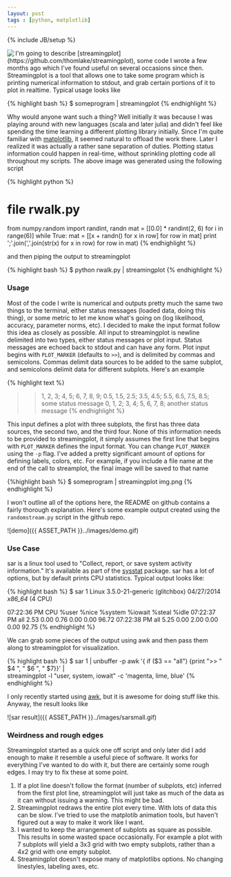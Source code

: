 ```yaml
---
layout: post
tags : [python, matplotlib]
---
```

{% include JB/setup %}

<img align="left" src="{{ ASSET_PATH }}../images/rand.gif" />
I'm going to describe [streamingplot](https://github.com/thomlake/streamingplot), 
some code I wrote a few months ago which I've found useful on several occasions since then. 
Streamingplot is a tool that allows one to take some program which is printing
numerical information to stdout, and grab certain portions of it to plot in realtime.
Typical usage looks like

{% highlight bash %}
$ someprogram | streamingplot
{% endhighlight %}

Why would anyone want such a thing? Well initially it was because I was playing
around with new languages (scala and later julia) and didn't feel like spending
the time learning a different plotting library initially. Since I'm quite familiar
with <a href="http://matplotlib.org/">matplotlib</a>, it seemed natural to offload the work there.
Later I realized it was actually a rather sane separation of duties. 
Plotting status information could happen in real-time, 
without sprinkling plotting code all throughout my scripts.
The above image was generated using the following script

{% highlight python %}
# file rwalk.py
from numpy.random import randint, randn
mat = [[0.0] * randint(2, 6) for i in range(6)]
while True:
    mat = [[x + randn() for x in row] for row in mat]
    print ';'.join(','.join(str(x) for x in row) for row in mat)
{% endhighlight %}

and then piping the output to streamingplot

{% highlight bash %}
$ python rwalk.py | streamingplot
{% endhighlight %}

### Usage
Most of the code I write is numerical and outputs pretty much the 
same two things to the terminal, either status messages (loaded data, doing this thing),
 or some metric to let me know what's going on (log likelihood, accuracy, parameter norms, etc).
 I decided to make the input format follow this idea as closely as possible. 
All input to streamingplot is newline delimited into two types, 
either status messages or plot input. Status messages are echoed back to stdout and can have any form.
 Plot input begins with `PLOT_MARKER` (defaults to `>>`), 
and is delimited by commas and semicolons. Commas delimit data sources to 
be added to the same subplot, and semicolons delimit data for different subplots. 
Here's an example

{% highlight text %}
>> 1, 2, 3; 4, 5; 6, 7, 8, 9;
>> 0.5, 1.5, 2.5; 3.5, 4.5; 5.5, 6.5, 7.5, 8.5;
some status message
>> 0, 1, 2; 3, 4; 5, 6, 7, 8; 
another status message
{% endhighlight %}

This input defines a plot with three subplots, the first has three data sources, 
the second two, and the third four. None of this information needs to be provided to streamingplot, 
it simply assumes the first line that begins with `PLOT_MARKER` defines the input format. 
You can change `PLOT_MARKER` using the `-p` flag. I've added a pretty significant amount 
of options for defining labels, colors, etc. For example, if you include a file name at 
the end of the call to streamplot, the final image will be saved to that name

{%highlight bash %}
$ someprogram | streamingplot img.png
{% endhighlight %}

I won't outline all of the options here, the README on github contains a 
fairly thorough explanation. Here's some example output created using the 
`randomstream.py` script in the github repo.

![demo]({{ ASSET_PATH }}../images/demo.gif)

### Use Case
sar is a linux tool used to "Collect, report, or save system activity information." 
It's available as part of the 
[sysstat](http://sebastien.godard.pagesperso-orange.fr) package. 
sar has a lot of options, but by default prints CPU statistics. 
Typical output looks like:

{% highlight bash %}
$ sar 1
Linux 3.5.0-21-generic (glitchbox)  04/27/2014  _x86_64_ (4 CPU)

07:22:36 PM  CPU  %user  %nice  %system  %iowait  %steal  %idle
07:22:37 PM  all   2.53   0.00   0.76     0.00     0.00    96.72
07:22:38 PM  all   5.25   0.00   2.00     0.00     0.00    92.75
{% endhighlight %}

We can grab some pieces of the output using awk and then pass 
them along to streamingplot for visualization.

{% highlight bash %}
$ sar 1 | unbuffer -p awk '{ if ($3 == "all") {print ">> " $4 ", " $6 ", " $7}}' | \
  streamingplot -l "user, system, iowait" -c 'magenta, lime, blue'
{% endhighlight %}

I only recently started using [awk](http://en.wikipedia.org/wiki/AWK), 
but it is awesome for doing stuff like this. Anyway, the result looks like

![sar result]({{ ASSET_PATH }}../images/sarsmall.gif)

### Weirdness and rough edges
Streamingplot started as a quick one off script and only later did 
I add enough to make it resemble a useful piece of software. 
It works for everything I've wanted to do with it, but there are certainly some rough edges. 
I may try to fix these at some point.

 1. If a plot line doesn't follow the format (number of subplots, etc) 
    inferred from the first plot line, streamingplot will just take as much 
    of the data as it can without issuing a warning. This might be bad.
 2. Streamingplot redraws the entire plot every time. With lots of data this can be slow. 
    I've tried to use the matplotib animation tools, but haven't figured out a way to make
    it work like I want.
 3. I wanted to keep the arrangement of subplots as square as possible. 
    This results in some wasted space occasionally. For example a plot with 7
    subplots will yield a 3x3 grid with two empty subplots, rather than a 4x2
    grid with one empty subplot.
 4. Streamingplot doesn't expose many of matplotlibs options. 
    No changing linestyles, labeling axes, etc.
